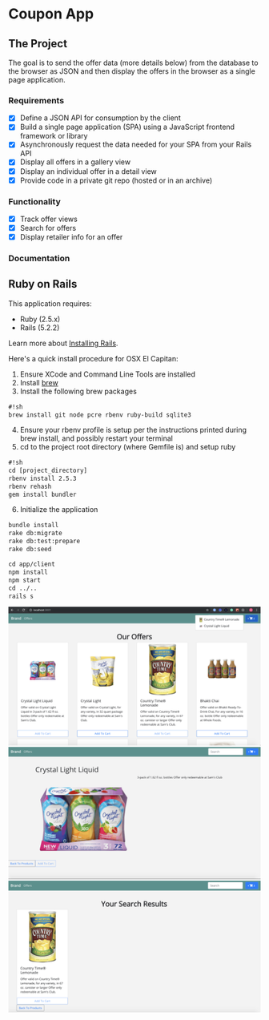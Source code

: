 # Coupon App

## The Project

The goal is to send the offer data (more details below) from the
database to the browser as JSON and then display the offers in the
browser as a single page application.

### Requirements

- [x] Define a JSON API for consumption by the client
- [x] Build a single page application (SPA) using a JavaScript frontend framework or library
- [x] Asynchronously request the data needed for your SPA from your Rails API
- [x] Display all offers in a gallery view
- [x] Display an individual offer in a detail view
- [x] Provide code in a private git repo (hosted or in an archive)

### Functionality

- [x] Track offer views
- [x] Search for offers
- [x] Display retailer info for an offer

### Documentation

## Ruby on Rails

This application requires:

- Ruby (2.5.x)
- Rails (5.2.2)

Learn more about [Installing Rails](http://railsapps.github.io/installing-rails.html).

Here's a quick install procedure for OSX El Capitan:

1. Ensure XCode and Command Line Tools are installed
2. Install [brew](http://brew.sh/)
3. Install the following brew packages

```
#!sh
brew install git node pcre rbenv ruby-build sqlite3
```

4. Ensure your rbenv profile is setup per the instructions printed during brew install, and possibly restart your terminal
5. cd to the project root directory (where Gemfile is) and setup ruby

```
#!sh
cd [project_directory]
rbenv install 2.5.3
rbenv rehash
gem install bundler
```

6. Initialize the application

```
bundle install
rake db:migrate
rake db:test:prepare
rake db:seed
```

```
cd app/client
npm install
npm start
cd ../..
rails s
```
![pic](https://github.com/marcusp619/Coupon-App-Ruby-React/blob/master/Screen%20Shot%202019-05-08%20at%2012.04.58%20PM.png)
![pic](https://github.com/marcusp619/Coupon-App-Ruby-React/blob/master/Screen%20Shot%202019-05-08%20at%2012.05.27%20PM.png)
![pic](https://github.com/marcusp619/Coupon-App-Ruby-React/blob/master/Screen%20Shot%202019-05-08%20at%2012.06.04%20PM.png)
